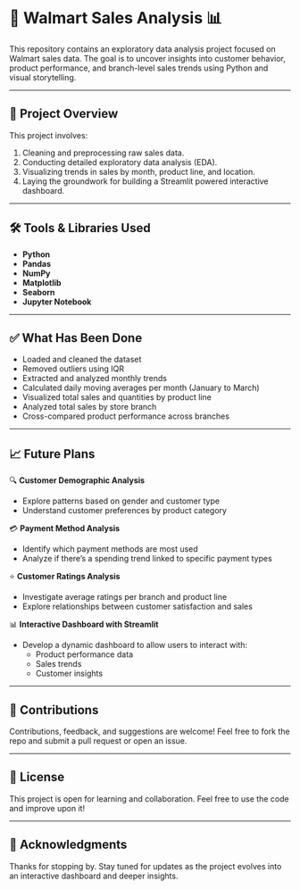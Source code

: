 # 🛒 Walmart Sales Analysis 📊

This repository contains an exploratory data analysis project focused on Walmart sales data. The goal is to uncover insights into customer behavior, product performance, and branch-level sales trends using Python and visual storytelling.

---

## 🚀 Project Overview

This project involves:
1. Cleaning and preprocessing raw sales data.
2.  Conducting detailed exploratory data analysis (EDA).
3. Visualizing trends in sales by month, product line, and location.
4. Laying the groundwork for building a Streamlit powered interactive dashboard.

---

## 🛠️ Tools & Libraries Used

- **Python**
- **Pandas**
- **NumPy**
- **Matplotlib**
- **Seaborn**
- **Jupyter Notebook**

---


## ✅ What Has Been Done

- Loaded and cleaned the dataset
- Removed outliers using IQR
- Extracted and analyzed monthly trends
- Calculated daily moving averages per month (January to March)
- Visualized total sales and quantities by product line
- Analyzed total sales by store branch
- Cross-compared product performance across branches

---

## 📈 Future Plans

🔍 **Customer Demographic Analysis**  
- Explore patterns based on gender and customer type  
- Understand customer preferences by product category

💳 **Payment Method Analysis**  
- Identify which payment methods are most used  
- Analyze if there’s a spending trend linked to specific payment types

⭐ **Customer Ratings Analysis**  
- Investigate average ratings per branch and product line  
- Explore relationships between customer satisfaction and sales

📊 **Interactive Dashboard with Streamlit**  
- Develop a dynamic dashboard to allow users to interact with:
  - Product performance data
  - Sales trends
  - Customer insights

---

## 🤝 Contributions

Contributions, feedback, and suggestions are welcome! Feel free to fork the repo and submit a pull request or open an issue.

---

## 📜 License

This project is open for learning and collaboration. Feel free to use the code and improve upon it!

---

## 🙏 Acknowledgments

Thanks for stopping by. Stay tuned for updates as the project evolves into an interactive dashboard and deeper insights.

